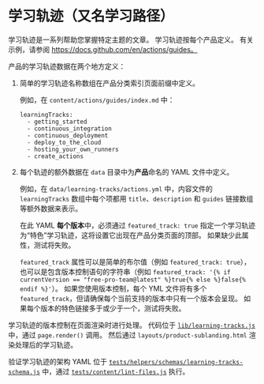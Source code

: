 # 学习轨迹（又名学习路径）

学习轨迹是一系列帮助您掌握特定主题的文章。 学习轨迹按每个产品定义。 有关示例，请参阅 https://docs.github.com/en/actions/guides。

产品的学习轨迹数据在两个地方定义：

1. 简单的学习轨迹名称数组在产品分类索引页面前缀中定义。

    例如，在 `content/actions/guides/index.md` 中：
    ```
    learningTracks:
      - getting_started
      - continuous_integration
      - continuous_deployment
      - deploy_to_the_cloud
      - hosting_your_own_runners
      - create_actions
    ```

2. 每个轨迹的额外数据在 `data` 目录中为**产品**命名的 YAML 文件中定义。

    例如，在 `data/learning-tracks/actions.yml` 中，内容文件的 `learningTracks` 数组中每个项都用 `title`、`description` 和 `guides` 链接数组等额外数据来表示。

    在此 YAML **每个版本**中，必须通过 `featured_track: true` 指定一个学习轨迹为“特色”学习轨迹，这将设置它出现在产品分类页面的顶部。 如果缺少此属性，测试将失败。

    `featured_track` 属性可以是简单的布尔值（例如 `featured_track: true`），也可以是包含版本控制语句的字符串（例如 `featured_track: '{% if currentVersion == "free-pro-team@latest" %}true{% else %}false{% endif %}'`）。 如果您使用版本控制，每个 YML 文件将有多个 `featured_track`，但请确保每个当前支持的版本中只有一个版本会呈现。 如果每个版本的特色链接多于或少于一个，测试将失败。

学习轨迹的版本控制在页面渲染时进行处理。 代码位于 [`lib/learning-tracks.js`](lib/learning-tracks.js) 中，通过 `page.render()` 调用。 然后通过 `layouts/product-sublanding.html` 渲染处理后的学习轨迹。

验证学习轨迹的架构 YAML 位于 [`tests/helpers/schemas/learning-tracks-schema.js`](tests/helpers/schemas/learning-tracks-schema.js) 中，通过 [`tests/content/lint-files.js`](tests/content/lint-files.js) 执行。
